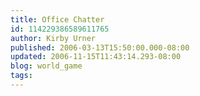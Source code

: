 ```yaml
---
title: Office Chatter
id: 114229386589611765
author: Kirby Urner
published: 2006-03-13T15:50:00.000-08:00
updated: 2006-11-15T11:43:14.293-08:00
blog: world_game
tags: 
---
```


